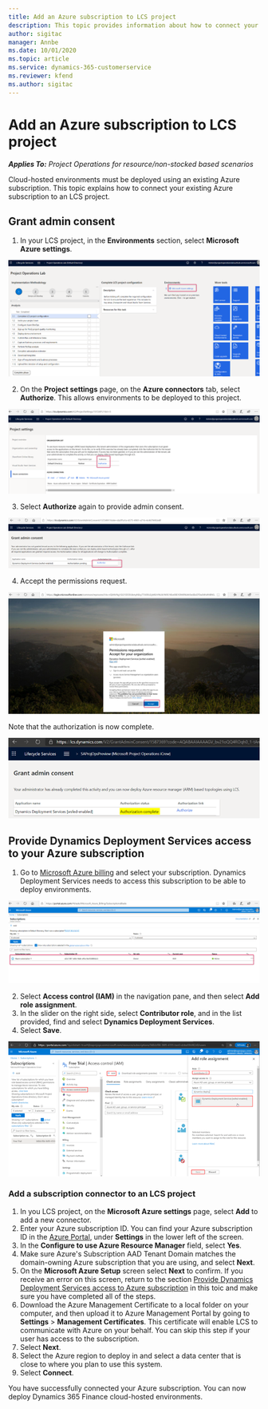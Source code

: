 ```yaml
---
title: Add an Azure subscription to LCS project
description: This topic provides information about how to connect your Azure subscription to an LCS project.
author: sigitac
manager: Annbe
ms.date: 10/01/2020
ms.topic: article
ms.service: dynamics-365-customerservice
ms.reviewer: kfend 
ms.author: sigitac
---
```


# Add an Azure subscription to LCS project

_**Applies To:** Project Operations for resource/non-stocked based scenarios_

Cloud-hosted environments must be deployed using an existing Azure subscription. This topic explains how to connect your existing Azure subscription to an LCS project. 

## Grant admin consent

1. In your LCS project, in the **Environments** section, select **Microsoft Azure settings**.

![Microsoft Azure Settings](1MicrosoftAzureSettings.png)

2. On the **Project settings** page, on the **Azure connectors** tab, select **Authorize**. This allows environments to be deployed to this project.

![Azure Connectors](2AzureConnectors.png)

3. Select **Authorize** again to provide admin consent.

![Grant Admin Consent](3GrantAdminConsent.png)

4. Accept the permissions request.

![Accept Permission Request](4AcceptPermissionRequest.png)

Note that the authorization is now complete. 

![Authorization Successfull](5AuthorizationComplete.png)

## <a name="provide"></a>Provide Dynamics Deployment Services access to your Azure subscription

1. Go to [Microsoft Azure billing](https://portal.azure.com/#blade/Microsoft\_Azure\_Billing/SubscriptionsBlade) and select your subscription. Dynamics Deployment Services needs to access this subscription to be able to deploy environments.

![Azure Subscription Details](6AzureSubscription.png)

2. Select **Access control (IAM)** in the navigation pane, and then select **Add role assignment**.
3. In the slider on the right side, select **Contributor role**, and in the list provided, find and select **Dynamics Deployment Services**. 
4. Select **Save**.

![Subscription Access](7SubscriptionAccess.png)

### Add a subscription connector to an LCS project

1. In you LCS project, on the **Microsoft Azure settings** page, select **Add** to add a new connector.
2. Enter your Azure subscription ID. You can find your Azure subscription ID in the [Azure Portal](https://ms.portal.azure.com/), under  **Settings**  in the lower left of the screen.
3. In the **Configure to use Azure Resource Manager** field, select **Yes**.
4. Make sure Azure's Subscription AAD Tenant Domain matches the domain-owning Azure subscription that you are using, and select **Next**.
5. On the **Microsoft Azure Setup** screen select **Next** to confirm. If you receive an error on this screen, return to the section [Provide Dynamics Deployment Services access to Azure subscription](#provide) in this toic and make sure you have completed all of the steps.
6. Download the Azure Management Certificate to a local folder on your computer, and then upload it to Azure Management Portal by going to **Settings** > **Management Certificates**. This certificate will enable LCS to communicate with Azure on your behalf. You can skip this step if your user has access to the subscription.
7. Select  **Next**.
8. Select the Azure region to deploy in and select a data center that is close to where you plan to use this system.
9.  Select  **Connect**.

You have successfully connected your Azure subscription. You can now deploy Dynamics 365 Finance cloud-hosted environments.


